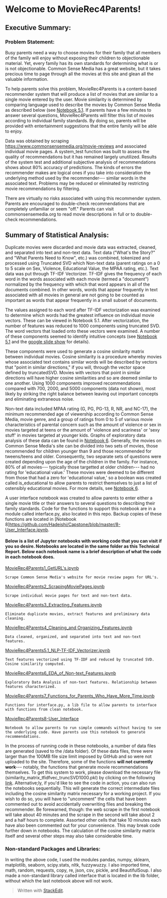 # Welcome to MovieRec4Parents!

## Executive Summary:

### Problem Statement:

Busy parents need a way to choose movies for their family that all members of the family will enjoy without exposing their children to objectionable material. Yet, every family has its own standards for determining what is or is not objectionable. Common Sense Media has a great website, but it takes precious time to page through all the movies at this site and glean all the valuable information.

To help parents solve this problem, MovieRec4Parents is a content-based recommender system that will produce a list of movies that are similar to a single movie entered by the user. Movie similarity is determined by comparing language used to describe the movies by Common Sense Media as described below (see [Notebook 5.1](https://github.com/Hadeishi/Capstone/blob/master/5.1_NLP-TF-IDF_Vectorizer.ipynb). If parents have a few minutes to answer several questions, MovieRec4Parents will filter this list of movies according to individual family standards. By doing so, parents will be provided with entertainment suggestions that the entire family will be able to enjoy.

Data was obtained by scraping https://www.commonsensemedia.org/movie-reviews and associated individual movie pages. A system_test function was built to assess the quality of recommendations but it has remained largely unutilized. Results of the system test and additional subjective analysis of recommendations shows about 80% accuracy of predictions. The kinds of errors the recommender makes are logical ones if you take into consideration the underlying method used by the recommender--- similar words in the associated text. Problems may be reduced or eliminated by restricting movie recommendations by filtering.

There are virtually no risks associated with using this recommender system. Parents are encouraged to double-check recommendations that are completely unfamiliar or seem "off." Parents can visit commonsensemedia.org to read movie descriptions in full or to double-check recommendations.


## Summary of Statistical Analysis:

Duplicate movies were discarded and movie data was extracted, cleaned, and separated into text and non-text data. Text data ("What's the Story?" and "What Parents Need to Know", etc.) was combined, tokenized and processed using Truncated SVD which Non-text data (parent ratings on a 0 to 5 scale on Sex, Violence, Educational Value, the MPAA rating, etc.). Text data was put through TF-IDF Vectorizer. TF-IDF gives the frequency of each word in the words associated with each movie (termed a "document") normalized by the frequency with which that word appears in all of the documents combined. In other words, words that appear frequently in text associated with all movies in general are not going to be counted as important as words that appear frequently in a small subset of documents.

The values assigned to each word after TF-IDF vectorization was examined to determine which words had the greatest influence on individual movie vectors. These can be viewed in Notebook 5.1. After vectorization, the number of features was reduced to 1000 components using truncated SVD. The word vectors that loaded onto these vectors were examined. A number of these components seemed to identify intuitive concepts (see [Notebook 5.1](https://github.com/Hadeishi/Capstone/blob/master/5.1_NLP-TF-IDF_Vectorizer.ipynb) and the [google slide show](https://drive.google.com/open?id=15PWksQv20Jm-WssphfzZBZiurek8DNyz5BcoxmDmd2s) for details).

These components were used to generate a cosine similarity matrix between individual movies. Cosine similarity is a procedure whereby movies whose associated text contains similar words will be described by vectors that "point in similar directions," if you will, through the vector space defined by truncatedSVD. Movies with vectors that point in similar directions will have higher cosine similarities and so are deemed similar to one another. Using 1000 components improved recommendations compared with 700, 2000, and 5000 components (data not shown), most likely by striking the right balance between leaving out important concepts and eliminating extraneous noise.

Non-text data included MPAA rating (G, PG, PG-13, R, NR, and NC-17), the minimum recommended age of viewership according to Common Sense Media, movie genre, and a group of ratings from 0 to 5 of various movie characteristics of  parental concern such as the amount of violence or sex in movies targeted at teens or the amount of 'violence and scariness' or 'sexy stuff' in movies targeted at younger kids. Graphs of exploratory data analysis of these data can be found in [Notebook 6](https://github.com/Hadeishi/Capstone/blob/master/6_EDA_of_Non-text_Features.ipynb). Generally, the movies on Common Sense Media's site can be divided into two sets of movies, those recommended for children younger than 9 and those recommended for tweens/teens and older. Consequently, two separate sets of questions were created depending upon the age of the children in the family. For instance, 80% of all movies--- typically those targetted at older children--- had no rating for 'educational value.' These movies were deemed to be different from those that had a zero for 'educational value,' so a boolean was created called is_educational to allow parents to restrict themselves to just a list of ostensibly educational movies. For more details, see [Notebook 6](https://github.com/Hadeishi/Capstone/blob/master/6_EDA_of_Non-text_Features.ipynb).

A user interface notebook was created to allow parents to enter either a single movie title or their answers to several questions to describing their family standards. Code for the functions to support this notebook are in a module called interface.py, also located in this repo. Backup copies of these functions are located in [Notebook 8]https://github.com/Hadeishi/Capstone/blob/master/8-User_Interface.ipynb.

#### Below is a list of Jupyter notebooks with working code that you can visit if you so desire. Notebooks are located in the same folder as this Technical Report. Below each notebook name is a brief description of what the code in each notebook does.

[MovieRec4Parents1_GetURL's.ipynb](https://github.com/Hadeishi/Capstone/blob/master/1_GetURL's.ipynb)

    Scrape Common Sense Media's website for movie review pages for URL's.
[MovieRec4Parents2_ScrapingMoviePages.ipynb](https://github.com/Hadeishi/Capstone/blob/master/2_ScrapingMoviePages.ipynb)

    Scrape individual movie pages for text and non-text data.
[MovieRec4Parents3_Extracting_Features.ipynb](https://github.com/Hadeishi/Capstone/blob/master/3_Extracting_Features.ipynb)

    Eliminate duplicate movies, extract features and preliminary data cleaning.
[MovieRec4Parents4_Cleaning_and Organizing_Features.ipynb](https://github.com/Hadeishi/Capstone/blob/master/4_Cleaning_and_Organizing_Features.ipynb)

    Data cleaned, organized, and separated into text and non-text features.
[MovieRec4Parents5.1_NLP-TF-IDF_Vectorizer.ipynb](https://github.com/Hadeishi/Capstone/blob/master/5.1_NLP-TF-IDF_Vectorizer.ipynb)

    Text features vectorized using TF-IDF and reduced by truncated SVD. Cosine similarity computed.
[MovieRec4Parents6_EDA_of_Non-text_Features.ipynb](https://github.com/Hadeishi/Capstone/blob/master/6_EDA_of_Non-text_Features.ipynb)

    Exploratory Data Analysis of non-text features. Relationship between features characterized.
[MovieRec4Parents7_Functions_for_Parents_Who_Have_More_Time.ipynb](https://github.com/Hadeishi/Capstone/blob/master/7_Functions_for_Parents_Who_Have_More_Time.ipynb)

    Functions for interface.py, a lib file to allow parents to interface with functions from clean notebook.
[MovieRec4Parents8-User_Interface](https://github.com/Hadeishi/Capstone/blob/master/8-User_Interface.ipynb)

    Notebook to allow parents to run simple commands without having to see the underlying code. Have parents use this notebook to generate recommendations.

In the process of running code in these notebooks, a number of data files are generated (saved to the /data folder). Of these data files, three were larger than the 100MB file size limit imposed by GitHub and so were not uploaded to the site. Therefore, some of the functions **will not currently work**--- notably, the functions that generate movie recommendations themselves. To get this system to work, please download the necessary file (similarity_matrix_tfidfvec_truncSVD1000.pkl) by clicking on the following [link](https://drive.google.com/open?id=1kcyVzlulQJ8ViMBCOa_nRxBTA4IaoNBy). Alternative;ly, if you'd like to see the code in action, you can also run the notebooks sequentially. This will generate the correct intermediate files including the cosine similarity matrix necessary for a working project. If you wish to do so, you will have to "uncomment" the cells that have been commented out to avoid accidentally overwriting files and breaking the recommender. Be forewarned, though:  the web scrape in the first notebook will take about 40 minutes and the scrape in the second will take about 2 and a half hours to complete. Assorted other cells that take 10 minutes each have also been commented out for your convenience. This may break code further down in notebooks. The calculation of the cosine similarity matrix itself and several other steps may also take considerable time.

### Non-standard Packages and Libraries:

In writing the above code, I used the modules pandas, numpy, sklearn, matplotlib, seaborn, scipy.stats, nltk, fuzzywuzzy. I also imported time, math, random, requests, copy, re, json, csv, pickle, and BeautifulSoup. I also made a non-standard library called interface that is located in the lib folder, without which the last notebook above will not work.


> Written with [StackEdit](https://stackedit.io/).